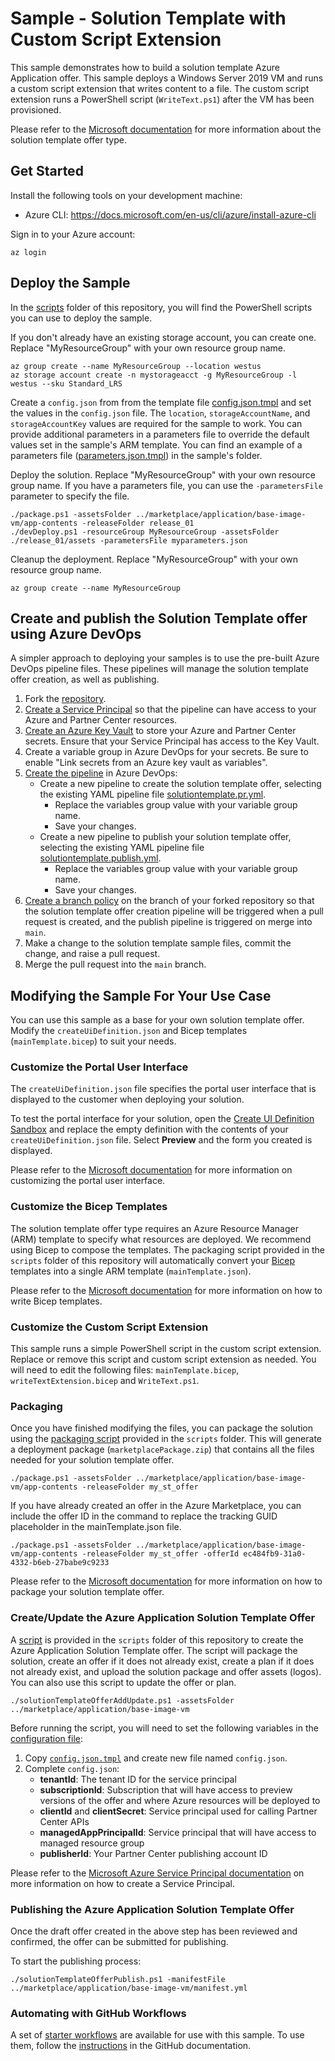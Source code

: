 # Sample - Solution Template with Custom Script Extension

This sample demonstrates how to build a solution template Azure Application offer. This sample deploys a Windows Server 2019 VM and runs a custom script extension that writes content to a file. The custom script extension runs a PowerShell script (`WriteText.ps1`) after the VM has been provisioned.

Please refer to the [Microsoft documentation](https://docs.microsoft.com/en-us/azure/marketplace/plan-azure-app-solution-template) for more information about the solution template offer type.

## Get Started

Install the following tools on your development machine:
- Azure CLI: https://docs.microsoft.com/en-us/cli/azure/install-azure-cli

Sign in to your Azure account:
```
az login
```

## Deploy the Sample

In the [scripts](../../../scripts) folder of this repository, you will find the PowerShell scripts you can use to deploy the sample.

If you don't already have an existing storage account, you can create one. Replace "MyResourceGroup" with your own resource group name.
```
az group create --name MyResourceGroup --location westus
az storage account create -n mystorageacct -g MyResourceGroup -l westus --sku Standard_LRS
```

Create a `config.json` from from the template file [config.json.tmpl](../../../scripts/config.json.tmpl) and set the values in the `config.json` file. The `location`, `storageAccountName`, and `storageAccountKey` values are required for the sample to work. You can provide additional parameters in a parameters file to override the default values set in the sample's ARM template. You can find an example of a parameters file ([parameters.json.tmpl](app-contents/parameters.json.tmpl)) in the sample's folder.

Deploy the solution. Replace "MyResourceGroup" with your own resource group name. If you have a parameters file, you can use the `-parametersFile` parameter to specify the file.
```
./package.ps1 -assetsFolder ../marketplace/application/base-image-vm/app-contents -releaseFolder release_01
./devDeploy.ps1 -resourceGroup MyResourceGroup -assetsFolder ./release_01/assets -parametersFile myparameters.json
```

Cleanup the deployment. Replace "MyResourceGroup" with your own resource group name.
```
az group create --name MyResourceGroup
```

## Create and publish the Solution Template offer using Azure DevOps
A simpler approach to deploying your samples is to use the pre-built Azure DevOps pipeline files. These pipelines will manage the solution template offer creation, as well as publishing.

1. Fork the [repository](https://dev.azure.com/AZGlobal/Azure%20Global%20CAT%20Engineering/_git/AGCI-Marketplace-Scripts).
2. [Create a Service Principal](https://docs.microsoft.com/en-us/cli/azure/create-an-azure-service-principal-azure-cli) so that the pipeline can have access to your Azure and Partner Center resources.
3. [Create an Azure Key Vault](https://docs.microsoft.com/en-us/azure/key-vault/general/quick-create-portal) to store your Azure and Partner Center secrets. Ensure that your Service Principal has access to the Key Vault.
4. Create a variable group in Azure DevOps for your secrets. Be sure to enable "Link secrets from an Azure key vault as variables".
5. [Create the pipeline](https://docs.microsoft.com/en-us/azure/devops/pipelines/create-first-pipeline?view=azure-devops&tabs=java%2Ctfs-2018-2%2Cbrowser) in Azure DevOps:
    * Create a new pipeline to create the solution template offer, selecting the existing YAML pipeline file [solutiontemplate.pr.yml](solutiontemplate.pr.yml).
        * Replace the variables group value with your variable group name.
        * Save your changes.
    * Create a new pipeline to publish your solution template offer, selecting the existing YAML pipeline file [solutiontemplate.publish.yml](solutiontemplate.publish.yml).
        * Replace the variables group value with your variable group name.
        * Save your changes.
6. [Create a branch policy](https://docs.microsoft.com/en-us/azure/devops/pipelines/release/deploy-pull-request-builds?view=azure-devops#set-up-branch-policy-for-azure-repos) on the branch of your forked repository so that the solution template offer creation pipeline will be triggered when a pull request is created, and the publish pipeline is triggered on merge into `main`.
6. Make a change to the solution template sample files, commit the change, and raise a pull request.
7. Merge the pull request into the `main` branch.

## Modifying the Sample For Your Use Case

You can use this sample as a base for your own solution template offer. Modify the `createUiDefinition.json` and Bicep templates (`mainTemplate.bicep`) to suit your needs.

### Customize the Portal User Interface

The `createUiDefinition.json` file specifies the portal user interface that is displayed to the customer when deploying your solution.

To test the portal interface for your solution, open the [Create UI Definition Sandbox](https://portal.azure.com/?feature.customPortal=false&#blade/Microsoft_Azure_CreateUIDef/SandboxBlade) and replace the empty definition with the contents of your `createUiDefinition.json` file. Select **Preview** and the form you created is displayed.

Please refer to the [Microsoft documentation](https://docs.microsoft.com/en-us/azure/azure-resource-manager/managed-applications/create-uidefinition-elements) for more information on customizing the portal user interface.

### Customize the Bicep Templates

The solution template offer type requires an Azure Resource Manager (ARM) template to specify what resources are deployed. We recommend using Bicep to compose the templates. The packaging script provided in the `scripts` folder of this repository will automatically convert your [Bicep](https://github.com/Azure/bicep) templates into a single ARM template (`mainTemplate.json`).

Please refer to the [Microsoft documentation](https://docs.microsoft.com/en-us/azure/azure-resource-manager/bicep/overview?tabs=bicep) for more information on how to write Bicep templates.

### Customize the Custom Script Extension

This sample runs a simple PowerShell script in the custom script extension. Replace or remove this script and custom script extension as needed. You will need to edit the following files: `mainTemplate.bicep`, `writeTextExtension.bicep` and `WriteText.ps1`.

### Packaging

Once you have finished modifying the files, you can package the solution using the [packaging script](../../../scripts/package.ps1) provided in the `scripts` folder. This will generate a deployment package (`marketplacePackage.zip`) that contains all the files needed for your solution template offer.

```
./package.ps1 -assetsFolder ../marketplace/application/base-image-vm/app-contents -releaseFolder my_st_offer
```

If you have already created an offer in the Azure Marketplace, you can include the offer ID in the command to replace the tracking GUID placeholder in the mainTemplate.json file.

```
./package.ps1 -assetsFolder ../marketplace/application/base-image-vm/app-contents -releaseFolder my_st_offer -offerId ec484fb9-31a0-4332-b6eb-27babe9c9233
```

Please refer to the [Microsoft documentation](https://docs.microsoft.com/en-us/azure/marketplace/plan-azure-app-solution-template#deployment-package) for more information on how to package your solution template offer.

### Create/Update the Azure Application Solution Template Offer

A [script](../../../scripts/solutionTemplateOfferAddUpdate.ps1) is provided in the `scripts` folder of this repository to create the Azure Application Solution Template offer. The script will package the solution, create an offer if it does not already exist, create a plan if it does not already exist, and upload the solution package and offer assets (logos). You can also use this script to update the offer or plan.

```
./solutionTemplateOfferAddUpdate.ps1 -assetsFolder ../marketplace/application/base-image-vm
```

Before running the script, you will need to set the following variables in the [configuration file](../../../scripts/config.json):

1. Copy [`config.json.tmpl`](../../../scripts/config.json.tmpl) and create new file named `config.json`.
2. Complete `config.json`:
    * **tenantId**: The tenant ID for the service principal
    * **subscriptionId**: Subscription that will have access to preview versions of the offer and where Azure resources will be deployed to
    * **clientId** and **clientSecret**: Service principal used for calling Partner Center APIs
    * **managedAppPrincipalId**: Service principal that will have access to managed resource group
    * **publisherId**: Your Partner Center publishing account ID

Please refer to the [Microsoft Azure Service Principal documentation](https://docs.microsoft.com/en-us/cli/azure/create-an-azure-service-principal-azure-cli) on more information on how to create a Service Principal.

### Publishing the Azure Application Solution Template Offer
Once the draft offer created in the above step has been reviewed and confirmed, the offer can be submitted for publishing.

To start the publishing process:
```
./solutionTemplateOfferPublish.ps1 -manifestFile ../marketplace/application/base-image-vm/manifest.yml
```

### Automating with GitHub Workflows

A set of [starter workflows](../../../.github/workflow-templates/) are available for use with this sample. To use them, follow the [instructions](https://docs.github.com/en/actions/using-workflows/using-starter-workflows#using-starter-workflows) in the GitHub documentation.